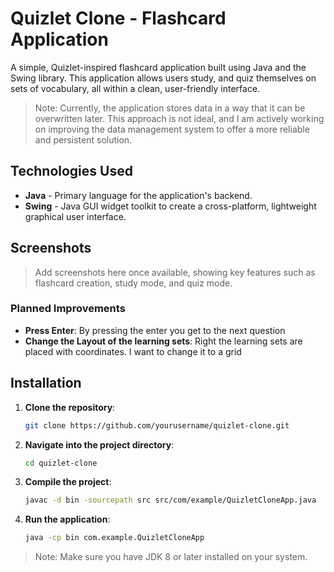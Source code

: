 # Quizlet Clone - Flashcard Application

A simple, Quizlet-inspired flashcard application built using Java and the Swing library. This application allows users study, and quiz themselves on sets of vocabulary, all within a clean, user-friendly interface.
> Note: Currently, the application stores data in a way that it can be overwritten later. This approach is not ideal, and I am actively working on improving the data management system to offer a more reliable and persistent solution.

## Technologies Used

- **Java** - Primary language for the application's backend.
- **Swing** - Java GUI widget toolkit to create a cross-platform, lightweight graphical user interface.

## Screenshots

> Add screenshots here once available, showing key features such as flashcard creation, study mode, and quiz mode.

### Planned Improvements

- **Press Enter**: By pressing the enter you get to the next question
- **Change the Layout of the learning sets**: Right the learning sets are placed with coordinates. I want to change it to a grid

## Installation

1. **Clone the repository**:
    ```bash
    git clone https://github.com/yourusername/quizlet-clone.git
    ```

2. **Navigate into the project directory**:
    ```bash
    cd quizlet-clone
    ```

3. **Compile the project**:
    ```bash
    javac -d bin -sourcepath src src/com/example/QuizletCloneApp.java
    ```

4. **Run the application**:
    ```bash
    java -cp bin com.example.QuizletCloneApp
    ```

> Note: Make sure you have JDK 8 or later installed on your system.
